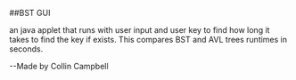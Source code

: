 ##BST GUI

an java applet that runs with user input and user key to find how long it takes to find the key if exists. This compares BST and AVL trees runtimes in seconds.


--Made by Collin Campbell
